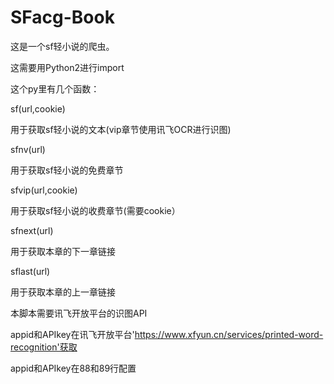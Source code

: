 # SFacg-Book
这是一个sf轻小说的爬虫。

这需要用Python2进行import

这个py里有几个函数：

sf(url,cookie)

用于获取sf轻小说的文本(vip章节使用讯飞OCR进行识图)

sfnv(url)

用于获取sf轻小说的免费章节

sfvip(url,cookie)

用于获取sf轻小说的收费章节(需要cookie）

sfnext(url)

用于获取本章的下一章链接

sflast(url)

用于获取本章的上一章链接

本脚本需要讯飞开放平台的识图API

appid和APIkey在讯飞开放平台'https://www.xfyun.cn/services/printed-word-recognition'获取

appid和APIkey在88和89行配置

